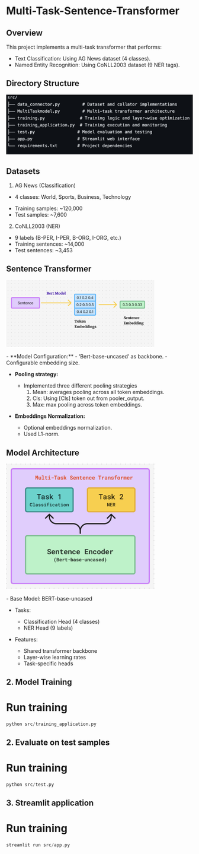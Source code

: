 # Multi-Task-Sentence-Transformer

## Overview
This project implements a multi-task transformer that performs:

- Text Classification: Using AG News dataset (4 classes).
- Named Entity Recognition: Using CoNLL2003 dataset (9 NER tags).

## Directory Structure
![Images Alt text](https://github.com/Mithil01/Multi-Task-Sentence-Transformer/blob/main/images/dir_struct.png)

## Datasets
 1. AG News (Classification)

 - 4 classes: World, Sports, Business, Technology </p>
- Training samples: ~120,000 
- Test samples: ~7,600

2. CoNLL2003 (NER)

- 9 labels (B-PER, I-PER, B-ORG, I-ORG, etc.)
- Training sentences: ~14,000
- Test sentences: ~3,453

## Sentence Transformer
<p align="left">
  <img src="https://github.com/Mithil01/Multi-Task-Sentence-Transformer/blob/main/images/sentence_transformer.png" width="400">
</p>
   - **Model Configuration:**
       - ‘Bert-base-uncased’ as backbone.
       - Configurable embedding size.

   - **Pooling strategy:**
     - Implemented three different pooling strategies
       1. Mean: averages pooling across all token embeddings.
       2. Cls: Using [Cls] token out from pooler_output. 
       3. Max: max pooling across token embeddings.

   - **Embeddings Normalization:**
     - Optional embeddings normalization.
     - Used L1-norm.


## Model Architecture
<p align="left">
  <img src="https://github.com/Mithil01/Multi-Task-Sentence-Transformer/blob/main/images/model.png" width="400">
</p>
- Base Model: BERT-base-uncased

- Tasks:
  - Classification Head (4 classes)
  - NER Head (9 labels)


- Features:

  - Shared transformer backbone
  - Layer-wise learning rates
  - Task-specific heads

## 2. Model Training
# Run training
``` python
python src/training_application.py
```

## 2. Evaluate on test samples
# Run training
``` python
python src/test.py
```

## 3. Streamlit application
# Run training
``` python
streamlit run src/app.py
```

